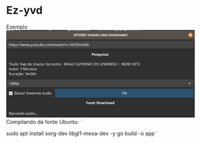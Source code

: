 # Ez-yvd
Exemplo
![alt text](https://github.com/yxqsnz/Ez-yvd/raw/main/Screenshot%20from%202021-03-12%2018-50-26.png)
Compilando da fonte
Ubuntu: 
`

sudo apt install xorg-dev libgl1-mesa-dev  -y
go build -o app
`
